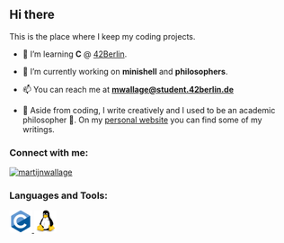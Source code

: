 <h2>Hi there</h2>

This is the place where I keep my coding projects.

- 🌱 I’m learning **C** @ <a href="https://42berlin.de">42Berlin</a>.
  
- 🔭 I’m currently working on **minishell** and **philosophers**.

- 📫 You can reach me at **mwallage@student.42berlin.de**

- 📖 Aside from coding, I write creatively and I used to be an academic philosopher 🤔. On my <a href="https://www.martijnwallage.nl">personal website</a> you can find some of my writings.

<h3>Connect with me:</h3>
<p>
<a href="https://linkedin.com/in/martijnwallage" target="blank"><img src="https://img.shields.io/badge/LinkedIn-0077B5?style=for-the-badge&logo=linkedin&logoColor=white" alt="martijnwallage" height="30" width="40" /></a>
</p>

<h3>Languages and Tools:</h3>
<p> <a href="https://www.cprogramming.com/" target="_blank" rel="noreferrer"> <img src="https://raw.githubusercontent.com/devicons/devicon/master/icons/c/c-original.svg" alt="c" width="40" height="40"/> </a> <a href="https://www.linux.org/" target="_blank" rel="noreferrer"> <img src="https://raw.githubusercontent.com/devicons/devicon/master/icons/linux/linux-original.svg" alt="linux" width="40" height="40"/> </a> </p>
